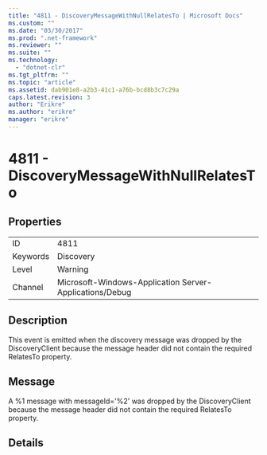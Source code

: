 ```yaml
---
title: "4811 - DiscoveryMessageWithNullRelatesTo | Microsoft Docs"
ms.custom: ""
ms.date: "03/30/2017"
ms.prod: ".net-framework"
ms.reviewer: ""
ms.suite: ""
ms.technology: 
  - "dotnet-clr"
ms.tgt_pltfrm: ""
ms.topic: "article"
ms.assetid: dab901e8-a2b3-41c1-a76b-bcd8b3c7c29a
caps.latest.revision: 3
author: "Erikre"
ms.author: "erikre"
manager: "erikre"
---
```

# 4811 - DiscoveryMessageWithNullRelatesTo
## Properties  
  
|||  
|-|-|  
|ID|4811|  
|Keywords|Discovery|  
|Level|Warning|  
|Channel|Microsoft-Windows-Application Server-Applications/Debug|  
  
## Description  
 This event is emitted when the discovery message was dropped by the DiscoveryClient because the message header did not contain the required RelatesTo property.  
  
## Message  
 A %1 message with messageId='%2' was dropped by the DiscoveryClient because the message header did not contain the required RelatesTo property.  
  
## Details